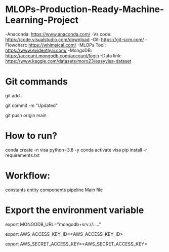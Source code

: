 # MLOPs-Production-Ready-Machine-Learning-Project
-Anaconda: https://www.anaconda.com/
-Vs code: https://code.visualstudio.com/download
-Git: https://git-scm.com/
-Flowchart: https://whimsical.com/
-MLOPs Tool: https://www.evidentlyai.com/
-MongoDB: https://account.mongodb.com/account/login
-Data link: https://www.kaggle.com/datasets/moro23/easyvisa-dataset


# Git commands
git add .

git commit -m "Updated"

git push origin main

# How to run?
conda create -n visa python=3.8 -y
conda activate visa
pip install -r requirements.txt

# Workflow:
constants
entity
components
pipeline
Main file


# Export the environment variable
export MONGODB_URL="mongodb+srv://<username>:<password>...."

export AWS_ACCESS_KEY_ID=<AWS_ACCESS_KEY_ID>

export AWS_SECRET_ACCESS_KEY=<AWS_SECRET_ACCESS_KEY>
